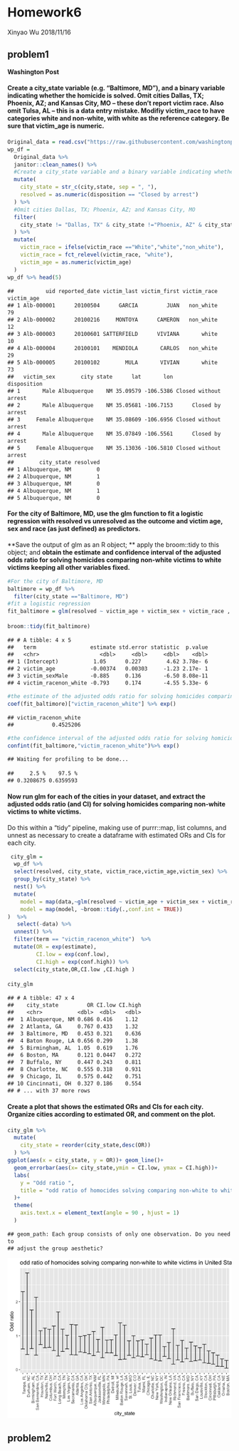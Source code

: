 Homework6
================
Xinyao Wu
2018/11/16

problem1
--------

**Washington Post**

#### Create a city\_state variable (e.g. “Baltimore, MD”), and a binary variable indicating whether the homicide is solved. Omit cities Dallas, TX; Phoenix, AZ; and Kansas City, MO – these don’t report victim race. Also omit Tulsa, AL – this is a data entry mistake. Modifiy victim\_race to have categories white and non-white, with white as the reference category. Be sure that victim\_age is numeric.

``` r
Original_data = read.csv("https://raw.githubusercontent.com/washingtonpost/data-homicides/master/homicide-data.csv") 
wp_df = 
  Original_data %>% 
  janitor::clean_names() %>% 
  #Create a city_state variable and a binary variable indicating whether the homicide is solved.
  mutate(
    city_state = str_c(city,state, sep = ", "), 
    resolved = as.numeric(disposition == "Closed by arrest")
  ) %>% 
  #Omit cities Dallas, TX; Phoenix, AZ; and Kansas City, MO
  filter(
    city_state != "Dallas, TX" & city_state !="Phoenix, AZ" & city_state !="Kansas City, MO" & city_state !="Tulsa, AL"
  ) %>% 
  mutate(
    victim_race = ifelse(victim_race =="White","white","non_white"),
    victim_race = fct_relevel(victim_race, "white"),
    victim_age = as.numeric(victim_age)
  )
wp_df %>% head(5) 
```

    ##          uid reported_date victim_last victim_first victim_race victim_age
    ## 1 Alb-000001      20100504      GARCIA         JUAN   non_white         79
    ## 2 Alb-000002      20100216     MONTOYA      CAMERON   non_white         12
    ## 3 Alb-000003      20100601 SATTERFIELD      VIVIANA       white         10
    ## 4 Alb-000004      20100101    MENDIOLA       CARLOS   non_white         29
    ## 5 Alb-000005      20100102        MULA       VIVIAN       white         73
    ##   victim_sex        city state      lat       lon           disposition
    ## 1       Male Albuquerque    NM 35.09579 -106.5386 Closed without arrest
    ## 2       Male Albuquerque    NM 35.05681 -106.7153      Closed by arrest
    ## 3     Female Albuquerque    NM 35.08609 -106.6956 Closed without arrest
    ## 4       Male Albuquerque    NM 35.07849 -106.5561      Closed by arrest
    ## 5     Female Albuquerque    NM 35.13036 -106.5810 Closed without arrest
    ##        city_state resolved
    ## 1 Albuquerque, NM        0
    ## 2 Albuquerque, NM        1
    ## 3 Albuquerque, NM        0
    ## 4 Albuquerque, NM        1
    ## 5 Albuquerque, NM        0

#### For the city of Baltimore, MD, use the glm function to fit a logistic regression with resolved vs unresolved as the outcome and victim age, sex and race (as just defined) as predictors.

**Save the output of glm as an R object; ** apply the broom::tidy to this object; and **obtain the estimate and confidence interval of the adjusted odds ratio for solving homicides comparing non-white victims to white victims keeping all other variables fixed.**

``` r
#For the city of Baltimore, MD
baltimore = wp_df %>% 
  filter(city_state =="Baltimore, MD") 
#fit a logistic regression
fit_baltimore = glm(resolved ~ victim_age + victim_sex + victim_race , family = binomial(), data = baltimore)

broom::tidy(fit_baltimore)
```

    ## # A tibble: 4 x 5
    ##   term                 estimate std.error statistic  p.value
    ##   <chr>                   <dbl>     <dbl>     <dbl>    <dbl>
    ## 1 (Intercept)           1.05      0.227        4.62 3.78e- 6
    ## 2 victim_age           -0.00374   0.00303     -1.23 2.17e- 1
    ## 3 victim_sexMale       -0.885     0.136       -6.50 8.08e-11
    ## 4 victim_racenon_white -0.793     0.174       -4.55 5.33e- 6

``` r
#the estimate of the adjusted odds ratio for solving homicides comparing non-white victims to white victims
coef(fit_baltimore)["victim_racenon_white"] %>% exp()
```

    ## victim_racenon_white 
    ##            0.4525206

``` r
#the confidence interval of the adjusted odds ratio for solving homicides comparing non-white victims to white victims
confint(fit_baltimore,"victim_racenon_white")%>% exp()
```

    ## Waiting for profiling to be done...

    ##     2.5 %    97.5 % 
    ## 0.3208675 0.6359593

#### Now run glm for each of the cities in your dataset, and extract the adjusted odds ratio (and CI) for solving homicides comparing non-white victims to white victims.

Do this within a “tidy” pipeline, making use of purrr::map, list columns, and unnest as necessary to create a dataframe with estimated ORs and CIs for each city.

``` r
 city_glm =
  wp_df %>% 
  select(resolved, city_state, victim_race,victim_age,victim_sex) %>% 
  group_by(city_state) %>% 
  nest() %>% 
  mutate(
    model = map(data,~glm(resolved ~ victim_age + victim_sex + victim_race ,family = binomial(),data = .)),
    model = map(model, ~broom::tidy(.,conf.int = TRUE))
)  %>% 
   select(-data) %>% 
  unnest() %>% 
  filter(term == "victim_racenon_white")  %>% 
  mutate(OR = exp(estimate),
         CI.low = exp(conf.low),
         CI.high = exp(conf.high)) %>% 
  select(city_state,OR,CI.low ,CI.high ) 

city_glm
```

    ## # A tibble: 47 x 4
    ##    city_state         OR CI.low CI.high
    ##    <chr>           <dbl>  <dbl>   <dbl>
    ##  1 Albuquerque, NM 0.686 0.416    1.12 
    ##  2 Atlanta, GA     0.767 0.433    1.32 
    ##  3 Baltimore, MD   0.453 0.321    0.636
    ##  4 Baton Rouge, LA 0.656 0.299    1.38 
    ##  5 Birmingham, AL  1.05  0.619    1.76 
    ##  6 Boston, MA      0.121 0.0447   0.272
    ##  7 Buffalo, NY     0.447 0.243    0.811
    ##  8 Charlotte, NC   0.555 0.318    0.931
    ##  9 Chicago, IL     0.575 0.442    0.751
    ## 10 Cincinnati, OH  0.327 0.186    0.554
    ## # ... with 37 more rows

#### Create a plot that shows the estimated ORs and CIs for each city. Organize cities according to estimated OR, and comment on the plot.

``` r
city_glm %>% 
  mutate(
    city_state = reorder(city_state,desc(OR))
  ) %>% 
ggplot(aes(x = city_state, y = OR))+ geom_line()+
  geom_errorbar(aes(x= city_state,ymin = CI.low, ymax = CI.high))+
  labs(
    y = "Odd ratio ",
    title = "odd ratio of homocides solving comparing non-white to white victims in United States"
  )+
  theme(
    axis.text.x = element_text(angle = 90 , hjust = 1)
  )
```

    ## geom_path: Each group consists of only one observation. Do you need to
    ## adjust the group aesthetic?

![](homework6_files/figure-markdown_github/unnamed-chunk-4-1.png)

problem2
--------
